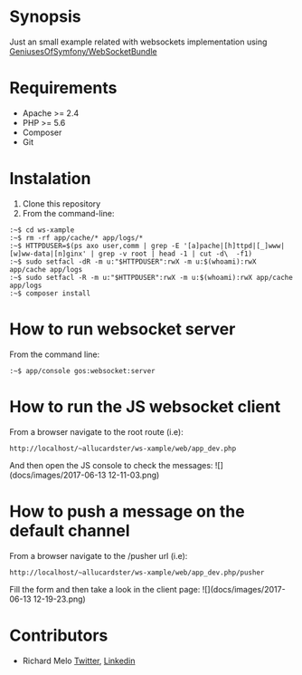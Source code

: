 Synopsis
========

Just an small example related with websockets implementation using [GeniusesOfSymfony/WebSocketBundle](https://github.com/GeniusesOfSymfony/WebSocketBundle)

Requirements
============

- Apache >= 2.4
- PHP >= 5.6
- Composer
- Git

Instalation
===========

1. Clone this repository
2. From the command-line:
```
:~$ cd ws-xample
:~$ rm -rf app/cache/* app/logs/*
:~$ HTTPDUSER=$(ps axo user,comm | grep -E '[a]pache|[h]ttpd|[_]www|[w]ww-data|[n]ginx' | grep -v root | head -1 | cut -d\  -f1)
:~$ sudo setfacl -dR -m u:"$HTTPDUSER":rwX -m u:$(whoami):rwX app/cache app/logs
:~$ sudo setfacl -R -m u:"$HTTPDUSER":rwX -m u:$(whoami):rwX app/cache app/logs
:~$ composer install
```

How to run websocket server
===========================

From the command line:
```
:~$ app/console gos:websocket:server
```

How to run the JS websocket client
==================================

From a browser navigate to the root route (i.e):
```
http://localhost/~allucardster/ws-xample/web/app_dev.php
```
And then open the JS console to check the messages:
![](docs/images/2017-06-13 12-11-03.png)

How to push a message on the default channel
============================================

From a browser navigate to the /pusher url (i.e):
```
http://localhost/~allucardster/ws-xample/web/app_dev.php/pusher
```
Fill the form and then take a look in the client page:
![](docs/images/2017-06-13 12-19-23.png)

Contributors
============

- Richard Melo [Twitter](@allucardster), [Linkedin](https://co.linkedin.com/in/richardmelo)
